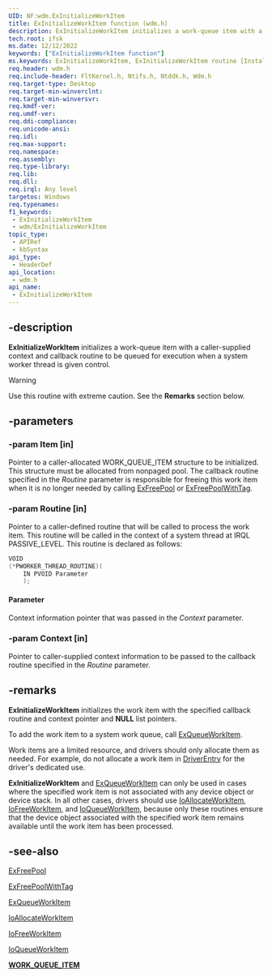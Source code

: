 ```yaml
---
UID: NF:wdm.ExInitializeWorkItem
title: ExInitializeWorkItem function (wdm.h)
description: ExInitializeWorkItem initializes a work-queue item with a caller-supplied context and callback routine to be queued for execution when a system worker thread is given control.
tech.root: ifsk
ms.date: 12/12/2022
keywords: ["ExInitializeWorkItem function"]
ms.keywords: ExInitializeWorkItem, ExInitializeWorkItem routine [Installable File System Drivers], exref_815c9796-c2e5-4362-926a-2fb509f3a1ae.xml, ifsk.exinitializeworkitem, wdm/ExInitializeWorkItem
req.header: wdm.h
req.include-header: FltKernel.h, Ntifs.h, Ntddk.h, Wdm.h
req.target-type: Desktop
req.target-min-winverclnt: 
req.target-min-winversvr: 
req.kmdf-ver: 
req.umdf-ver: 
req.ddi-compliance: 
req.unicode-ansi: 
req.idl: 
req.max-support: 
req.namespace: 
req.assembly: 
req.type-library: 
req.lib: 
req.dll: 
req.irql: Any level
targetos: Windows
req.typenames: 
f1_keywords:
 - ExInitializeWorkItem
 - wdm/ExInitializeWorkItem
topic_type:
 - APIRef
 - kbSyntax
api_type:
 - HeaderDef
api_location:
 - wdm.h
api_name:
 - ExInitializeWorkItem
---
```


## -description

**ExInitializeWorkItem** initializes a work-queue item with a caller-supplied context and callback routine to be queued for execution when a system worker thread is given control.

> [!WARNING]
> Use this routine with extreme caution. See the **Remarks** section below.

## -parameters

### -param Item [in]

Pointer to a caller-allocated WORK_QUEUE_ITEM structure to be initialized. This structure must be allocated from nonpaged pool. The callback routine specified in the *Routine* parameter is responsible for freeing this work item when it is no longer needed by calling [ExFreePool](../ntddk/nf-ntddk-exfreepool.md) or [ExFreePoolWithTag](./nf-wdm-exfreepoolwithtag.md).

### -param Routine [in]

Pointer to a caller-defined routine that will be called to process the work item. This routine will be called in the context of a system thread at IRQL PASSIVE_LEVEL. This routine is declared as follows:

```cpp
VOID
(*PWORKER_THREAD_ROUTINE)(
    IN PVOID Parameter
    );
```

#### Parameter

Context information pointer that was passed in the *Context* parameter.

### -param Context [in]

Pointer to caller-supplied context information to be passed to the callback routine specified in the *Routine* parameter.

## -remarks

**ExInitializeWorkItem** initializes the work item with the specified callback routine and context pointer and **NULL** list pointers.

To add the work item to a system work queue, call [ExQueueWorkItem](./nf-wdm-exqueueworkitem.md).

Work items are a limited resource, and drivers should only allocate them as needed. For example, do not allocate a work item in [DriverEntry](/windows-hardware/drivers/storage/driverentry-of-ide-controller-minidriver) for the driver's dedicated use.

**ExInitializeWorkItem** and [ExQueueWorkItem](./nf-wdm-exqueueworkitem.md) can only be used in cases where the specified work item is not associated with any device object or device stack. In all other cases, drivers should use [IoAllocateWorkItem](./nf-wdm-ioallocateworkitem.md), [IoFreeWorkItem](./nf-wdm-iofreeworkitem.md), and [IoQueueWorkItem](./nf-wdm-ioqueueworkitem.md), because only these routines ensure that the device object associated with the specified work item remains available until the work item has been processed.

## -see-also

[ExFreePool](../ntddk/nf-ntddk-exfreepool.md)

[ExFreePoolWithTag](./nf-wdm-exfreepoolwithtag.md)

[ExQueueWorkItem](./nf-wdm-exqueueworkitem.md)

[IoAllocateWorkItem](./nf-wdm-ioallocateworkitem.md)

[IoFreeWorkItem](./nf-wdm-iofreeworkitem.md)

[IoQueueWorkItem](./nf-wdm-ioqueueworkitem.md)

[**WORK_QUEUE_ITEM**](./ns-wdm-_work_queue_item.md)